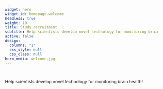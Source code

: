 ```yaml
---
widget: hero
widget_id: homepage-welcome
headless: true
weight: 10
title: Study recruitment
subtitle: Help scientists develop novel technology for monitoring brain health!
active: false
design:
  columns: "1"
  css_style: null
  css_class: null
hero_media: welcome.jpg
---
```

<br>

Help scientists develop novel technology for monitoring brain health!